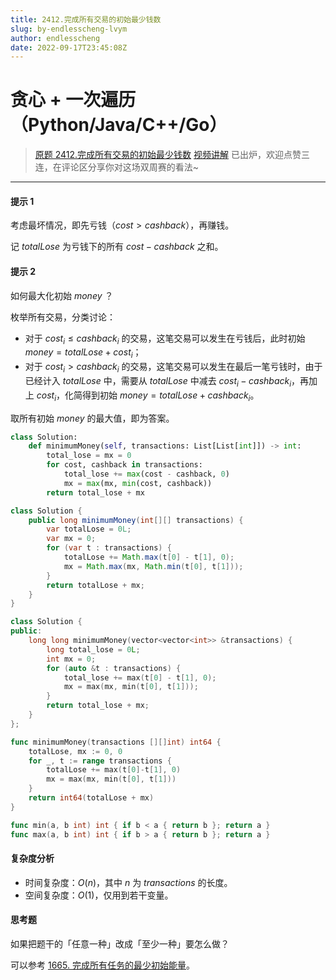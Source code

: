 ```yaml
---
title: 2412.完成所有交易的初始最少钱数
slug: by-endlesscheng-lvym
author: endlesscheng
date: 2022-09-17T23:45:08Z
---
```

# 贪心 + 一次遍历（Python/Java/C++/Go）
 
> [原题 2412.完成所有交易的初始最少钱数](https://leetcode.cn/problems/minimum-money-required-before-transactions)
[视频讲解](https://www.bilibili.com/video/BV1MT411u7fW) 已出炉，欢迎点赞三连，在评论区分享你对这场双周赛的看法~

---

#### 提示 1

考虑最坏情况，即先亏钱（$\textit{cost}>\textit{cashback}$），再赚钱。

记 $\textit{totalLose}$ 为亏钱下的所有 $\textit{cost}-\textit{cashback}$ 之和。

#### 提示 2

如何最大化初始 $\textit{money}$ ？

枚举所有交易，分类讨论：

- 对于 $\textit{cost}_i\le\textit{cashback}_i$ 的交易，这笔交易可以发生在亏钱后，此时初始 $\textit{money}=\textit{totalLose}+\textit{cost}_i$；
- 对于 $\textit{cost}_i>\textit{cashback}_i$ 的交易，这笔交易可以发生在最后一笔亏钱时，由于已经计入 $\textit{totalLose}$ 中，需要从 $\textit{totalLose}$ 中减去 $\textit{cost}_i-\textit{cashback}_i$，再加上 $\textit{cost}_i$，化简得到初始 $\textit{money}=\textit{totalLose}+\textit{cashback}_i$。

取所有初始 $\textit{money}$ 的最大值，即为答案。

```py [sol1-Python3]
class Solution:
    def minimumMoney(self, transactions: List[List[int]]) -> int:
        total_lose = mx = 0
        for cost, cashback in transactions:
            total_lose += max(cost - cashback, 0)
            mx = max(mx, min(cost, cashback))
        return total_lose + mx
```

```java [sol1-Java]
class Solution {
    public long minimumMoney(int[][] transactions) {
        var totalLose = 0L;
        var mx = 0;
        for (var t : transactions) {
            totalLose += Math.max(t[0] - t[1], 0);
            mx = Math.max(mx, Math.min(t[0], t[1]));
        }
        return totalLose + mx;
    }
}
```

```cpp [sol1-C++]
class Solution {
public:
    long long minimumMoney(vector<vector<int>> &transactions) {
        long total_lose = 0L;
        int mx = 0;
        for (auto &t : transactions) {
            total_lose += max(t[0] - t[1], 0);
            mx = max(mx, min(t[0], t[1]));
        }
        return total_lose + mx;
    }
};
```

```go [sol1-Go]
func minimumMoney(transactions [][]int) int64 {
	totalLose, mx := 0, 0
	for _, t := range transactions {
		totalLose += max(t[0]-t[1], 0)
		mx = max(mx, min(t[0], t[1]))
	}
	return int64(totalLose + mx)
}

func min(a, b int) int { if b < a { return b }; return a }
func max(a, b int) int { if b > a { return b }; return a }
```

#### 复杂度分析

- 时间复杂度：$O(n)$，其中 $n$ 为 $\textit{transactions}$ 的长度。
- 空间复杂度：$O(1)$，仅用到若干变量。

#### 思考题

如果把题干的「任意一种」改成「至少一种」要怎么做？

可以参考 [1665. 完成所有任务的最少初始能量](https://leetcode.cn/problems/minimum-initial-energy-to-finish-tasks/)。
